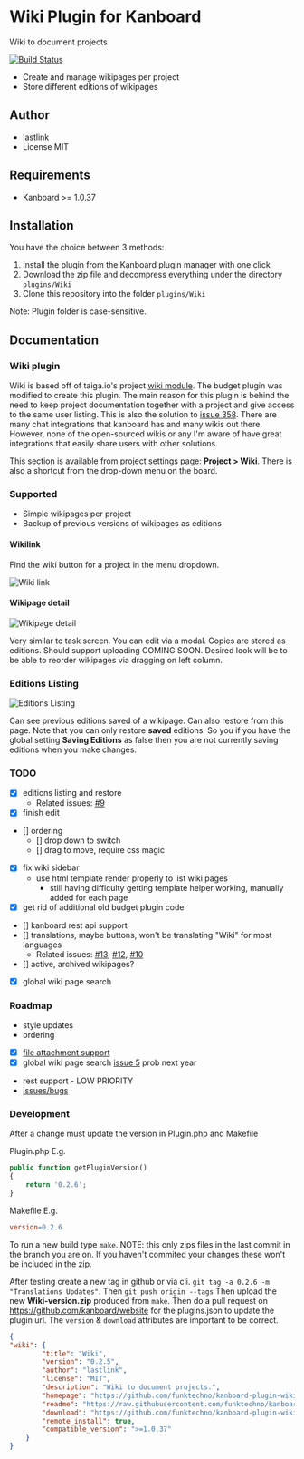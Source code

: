 Wiki Plugin for Kanboard
==============================

Wiki to document projects

[![Build Status](https://api.travis-ci.org/funktechno/kanboard-plugin-wiki.svg?branch=master)](https://travis-ci.org/funktechno/kanboard-plugin-wiki)

- Create and manage wikipages per project
- Store different editions of wikipages

Author
------

- lastlink
- License MIT

Requirements
------------

- Kanboard >= 1.0.37

Installation
------------

You have the choice between 3 methods:

1. Install the plugin from the Kanboard plugin manager with one click
2. Download the zip file and decompress everything under the directory `plugins/Wiki`
3. Clone this repository into the folder `plugins/Wiki`

Note: Plugin folder is case-sensitive.

Documentation
-------------

### Wiki plugin

Wiki is based off of taiga.io's project [wiki module](https://taiga.pm/the-wiki-module/). The budget plugin was modified to create this plugin. The main reason for this plugin is behind the need to keep project documentation together with a project and give access to the same user listing. This is also the solution to [issue 358](https://github.com/kanboard/kanboard/issues/358). There are many chat integrations that kanboard has and many wikis out there. However, none of the open-sourced wikis or any I'm aware of have great integrations that easily share users with other solutions.

This section is available from project settings page: **Project > Wiki**. There is also a shortcut from the drop-down menu on the board.

### Supported

- Simple wikipages per project
- Backup of previous versions of wikipages as editions

#### Wikilink

Find the wiki button for a project in the menu dropdown.

![Wiki link](https://github.com/funktechno/kanboard-plugin-wiki/blob/master/Asset/images/kanboard-wiki-link.png)

#### Wikipage detail

![Wikipage detail](https://github.com/funktechno/kanboard-plugin-wiki/blob/master/Asset/images/wikipage.png)

Very similar to task screen. You can edit via a modal. Copies are stored as editions. Should support uploading COMING SOON. Desired look will be to be able to reorder wikipages via dragging on left column.

### Editions Listing

![Editions Listing](https://github.com/funktechno/kanboard-plugin-wiki/blob/master/Asset/images/editionslisting.png)

Can see previous editions saved of a wikipage. Can also restore from this page.
Note that you can only restore **saved** editions. So you if you have the global setting **Saving Editions** as false then you are not currently saving editions when you make changes.

### TODO

- [x] editions listing and restore
  - Related issues: [#9](https://github.com/kanboard/kanboard/issues/9)
- [x] finish edit
- [] ordering
  - [] drop down to switch
  - [] drag to move, require css magic
- [x] fix wiki sidebar
  - use html template render properly to list wiki pages
    - still having difficulty getting template helper working, manually added for each page
- [x] get rid of additional old budget plugin code
- [] kanboard rest api support
- [] translations, maybe buttons, won't be translating "Wiki" for most languages
  - Related issues: [#13](https://github.com/kanboard/kanboard/issues/13), [#12](https://github.com/kanboard/kanboard/issues/12), [#10](https://github.com/kanboard/kanboard/issues/10)
- [] active, archived wikipages?
- [x] global wiki page search

### Roadmap

- style updates
- ordering
- [x] [file attachment support](https://github.com/funktechno/kanboard-plugin-wiki/issues/3)
- [x] global wiki page search [issue 5](https://github.com/funktechno/kanboard-plugin-wiki/issues/5) prob next year
- rest support - LOW PRIORITY
- [issues/bugs](https://github.com/funktechno/kanboard-plugin-wiki/issues)

### Development

After a change must update the version in Plugin.php and Makefile

Plugin.php E.g.

```php
public function getPluginVersion()
{
    return '0.2.6';
}
```

Makefile E.g.

```Makefile
version=0.2.6
```

To run a new build type `make`. NOTE: this only zips files in the last commit in the branch you are on. If you haven't commited your changes these won't be included in the zip.

After testing create a new tag in github or via cli. `git tag -a 0.2.6 -m "Translations Updates"`. Then `git push origin --tags` Then upload the new **Wiki-version.zip** produced from `make`. Then do a pull request on https://github.com/kanboard/website for the plugins.json to update the plugin url. The `version` & `download` attributes are important to be correct.

```json
{
"wiki": {
        "title": "Wiki",
        "version": "0.2.5",
        "author": "lastlink",
        "license": "MIT",
        "description": "Wiki to document projects.",
        "homepage": "https://github.com/funktechno/kanboard-plugin-wiki",
        "readme": "https://raw.githubusercontent.com/funktechno/kanboard-plugin-wiki/master/README.md",
        "download": "https://github.com/funktechno/kanboard-plugin-wiki/releases/download/0.2.5-alpha/Wiki-0.2.5.zip",
        "remote_install": true,
        "compatible_version": ">=1.0.37"
    }
}
```

